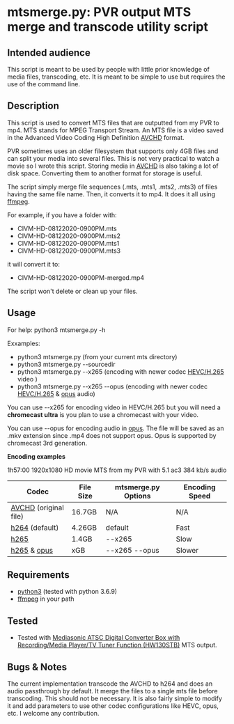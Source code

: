 # mtsmerge.py: PVR output MTS merge and transcode utility script

## Intended audience 
This script is meant to be used by people with little prior knowledge of media files, transcoding, etc. It is meant to be simple to use but requires the use of the command line.

## Description
This script is used to convert MTS files that are outputted from my PVR to mp4. MTS stands for MPEG Transport Stream. An MTS file is a video saved in the Advanced Video Coding High Definition [AVCHD](https://en.wikipedia.org/wiki/AVCHD) format. 

PVR sometimes uses an older filesystem that supports only 4GB files and can split your media into several files. This is not very practical to watch a movie so I wrote this script. Storing media in [AVCHD](https://en.wikipedia.org/wiki/AVCHD) is also taking a lot of disk space. Converting them to another format for storage is useful.

The script simply merge file sequences (.mts, .mts1, .mts2, .mts3) of files having the same file name. Then, it converts it to mp4. It does it all using [ffmpeg](https://ffmpeg.org/). 

For example, if you have a folder with:

* CIVM-HD-08122020-0900PM.mts   
* CIVM-HD-08122020-0900PM.mts2
* CIVM-HD-08122020-0900PM.mts1 
* CIVM-HD-08122020-0900PM.mts3

it will convert it to:
* CIVM-HD-08122020-0900PM-merged.mp4

The script won't delete or clean up your files.

## Usage

For help:
python3 mtsmerge.py -h

Exxamples:
* python3 mtsmerge.py (from your current mts directory)
* python3 mtsmerge.py --sourcedir <media folder> 
* python3 mtsmerge.py --x265 (encoding with newer codec [HEVC/H.265](https://en.wikipedia.org/wiki/High_Efficiency_Video_Coding) video )
* python3 mtsmerge.py --x265 --opus (encoding with newer codec [HEVC/H.265](https://en.wikipedia.org/wiki/High_Efficiency_Video_Coding) & [opus](https://opus-codec.org/) audio)

You can use --x265 for encoding video in HEVC/H.265 but you will need a **chromecast ultra** is you plan to use a chromecast with your video.

You can use --opus for encoding audio in [opus](https://opus-codec.org/). The file will be saved as an .mkv extension since .mp4 does not support opus. Opus is supported by chromecast 3rd generation.

**Encoding examples**

1h57:00 1920x1080 HD movie MTS from my PVR with 5.1 ac3 384 kb/s audio

| Codec | File Size | mtsmerge.py Options | Encoding Speed |
--- | --- | --- | --- |
| [AVCHD](https://en.wikipedia.org/wiki/AVCHD) (original file) | 16.7GB | N/A | N/A
| [h264](https://en.wikipedia.org/wiki/Advanced_Video_Coding) (default) | 4.26GB | default | Fast |
| [h265](https://en.wikipedia.org/wiki/High_Efficiency_Video_Coding)  | 1.4GB | --x265 | Slow |
| [h265](https://en.wikipedia.org/wiki/High_Efficiency_Video_Coding) & [opus](https://opus-codec.org/)  | xGB | --x265 --opus | Slower |

## Requirements
* [python3](https://www.python.org/) (tested with python 3.6.9)
* [ffmpeg](https://ffmpeg.org/) in your path

## Tested
* Tested with [Mediasonic ATSC Digital Converter Box with Recording/Media Player/TV Tuner Function (HW130STB)](https://www.amazon.ca/-/fr/gp/product/B01EW098XS/ref=ppx_yo_dt_b_search_asin_title?ie=UTF8&psc=1) MTS output.

## Bugs & Notes

The current implementation transcode the AVCHD to h264 and does an audio passthrough by default. It merge the files to a single mts file before transcoding. This should not be necessary. It is also fairly simple to modify it and add parameters to use other codec configurations like HEVC, opus, etc. I welcome any contribution. 


